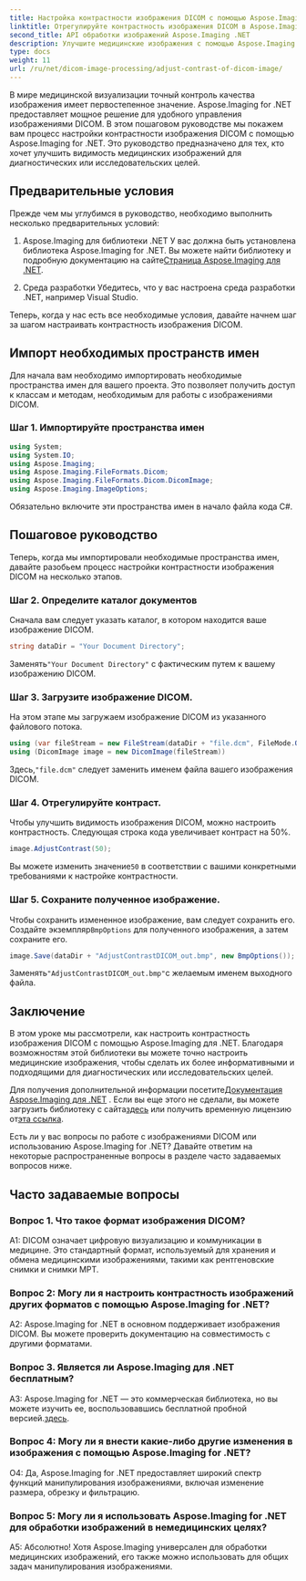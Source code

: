 ```yaml
---
title: Настройка контрастности изображения DICOM с помощью Aspose.Imaging for .NET
linktitle: Отрегулируйте контрастность изображения DICOM в Aspose.Imaging for .NET
second_title: API обработки изображений Aspose.Imaging .NET
description: Улучшите медицинские изображения с помощью Aspose.Imaging for .NET. Отрегулируйте контрастность изображения DICOM с помощью простых шагов.
type: docs
weight: 11
url: /ru/net/dicom-image-processing/adjust-contrast-of-dicom-image/
---
```

В мире медицинской визуализации точный контроль качества изображения имеет первостепенное значение. Aspose.Imaging for .NET предоставляет мощное решение для удобного управления изображениями DICOM. В этом пошаговом руководстве мы покажем вам процесс настройки контрастности изображения DICOM с помощью Aspose.Imaging for .NET. Это руководство предназначено для тех, кто хочет улучшить видимость медицинских изображений для диагностических или исследовательских целей. 

## Предварительные условия

Прежде чем мы углубимся в руководство, необходимо выполнить несколько предварительных условий:

1. Aspose.Imaging для библиотеки .NET
 У вас должна быть установлена библиотека Aspose.Imaging for .NET. Вы можете найти библиотеку и подробную документацию на сайте[Страница Aspose.Imaging для .NET](https://reference.aspose.com/imaging/net/).

2. Среда разработки
Убедитесь, что у вас настроена среда разработки .NET, например Visual Studio.

Теперь, когда у нас есть все необходимые условия, давайте начнем шаг за шагом настраивать контрастность изображения DICOM.

## Импорт необходимых пространств имен

Для начала вам необходимо импортировать необходимые пространства имен для вашего проекта. Это позволяет получить доступ к классам и методам, необходимым для работы с изображениями DICOM.

### Шаг 1. Импортируйте пространства имен

```csharp
using System;
using System.IO;
using Aspose.Imaging;
using Aspose.Imaging.FileFormats.Dicom;
using Aspose.Imaging.FileFormats.Dicom.DicomImage;
using Aspose.Imaging.ImageOptions;
```

Обязательно включите эти пространства имен в начало файла кода C#.

## Пошаговое руководство

Теперь, когда мы импортировали необходимые пространства имен, давайте разобьем процесс настройки контрастности изображения DICOM на несколько этапов.

### Шаг 2. Определите каталог документов

Сначала вам следует указать каталог, в котором находится ваше изображение DICOM.

```csharp
string dataDir = "Your Document Directory";
```

 Заменять`"Your Document Directory"` с фактическим путем к вашему изображению DICOM.

### Шаг 3. Загрузите изображение DICOM.

На этом этапе мы загружаем изображение DICOM из указанного файлового потока.

```csharp
using (var fileStream = new FileStream(dataDir + "file.dcm", FileMode.Open, FileAccess.Read))
using (DicomImage image = new DicomImage(fileStream))
```

 Здесь,`"file.dcm"` следует заменить именем файла вашего изображения DICOM.

### Шаг 4. Отрегулируйте контраст.

Чтобы улучшить видимость изображения DICOM, можно настроить контрастность. Следующая строка кода увеличивает контраст на 50%.

```csharp
image.AdjustContrast(50);
```

 Вы можете изменить значение`50` в соответствии с вашими конкретными требованиями к настройке контрастности.

### Шаг 5. Сохраните полученное изображение.

 Чтобы сохранить измененное изображение, вам следует сохранить его. Создайте экземпляр`BmpOptions` для полученного изображения, а затем сохраните его.

```csharp
image.Save(dataDir + "AdjustContrastDICOM_out.bmp", new BmpOptions());
```

 Заменять`"AdjustContrastDICOM_out.bmp"`с желаемым именем выходного файла.

## Заключение

В этом уроке мы рассмотрели, как настроить контрастность изображения DICOM с помощью Aspose.Imaging для .NET. Благодаря возможностям этой библиотеки вы можете точно настроить медицинские изображения, чтобы сделать их более информативными и подходящими для диагностических или исследовательских целей.

 Для получения дополнительной информации посетите[Документация Aspose.Imaging для .NET](https://reference.aspose.com/imaging/net/) . Если вы еще этого не сделали, вы можете загрузить библиотеку с сайта[здесь](https://releases.aspose.com/imaging/net/) или получить временную лицензию от[эта ссылка](https://purchase.aspose.com/temporary-license/).

Есть ли у вас вопросы по работе с изображениями DICOM или использованию Aspose.Imaging for .NET? Давайте ответим на некоторые распространенные вопросы в разделе часто задаваемых вопросов ниже.

## Часто задаваемые вопросы

### Вопрос 1. Что такое формат изображения DICOM?

A1: DICOM означает цифровую визуализацию и коммуникации в медицине. Это стандартный формат, используемый для хранения и обмена медицинскими изображениями, такими как рентгеновские снимки и снимки МРТ.

### Вопрос 2: Могу ли я настроить контрастность изображений других форматов с помощью Aspose.Imaging for .NET?

A2: Aspose.Imaging for .NET в основном поддерживает изображения DICOM. Вы можете проверить документацию на совместимость с другими форматами.

### Вопрос 3. Является ли Aspose.Imaging для .NET бесплатным?

 A3: Aspose.Imaging for .NET — это коммерческая библиотека, но вы можете изучить ее, воспользовавшись бесплатной пробной версией.[здесь](https://releases.aspose.com/).

### Вопрос 4: Могу ли я внести какие-либо другие изменения в изображения с помощью Aspose.Imaging for .NET?

О4: Да, Aspose.Imaging for .NET предоставляет широкий спектр функций манипулирования изображениями, включая изменение размера, обрезку и фильтрацию.

### Вопрос 5: Могу ли я использовать Aspose.Imaging for .NET для обработки изображений в немедицинских целях?

А5: Абсолютно! Хотя Aspose.Imaging универсален для обработки медицинских изображений, его также можно использовать для общих задач манипулирования изображениями.
